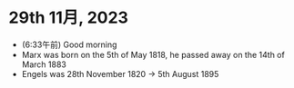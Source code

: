 # 29th 11月, 2023
- (6:33午前) Good morning
- Marx was born on the 5th of May 1818, he passed away on the 14th of March 1883
- Engels was 28th November 1820 -> 5th August 1895
 

